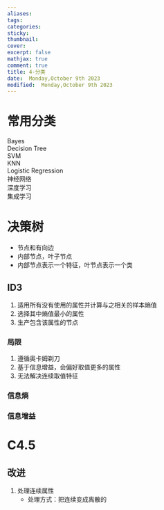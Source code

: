 ```yaml
---
aliases: 
tags: 
categories:
sticky:
thumbnail:
cover: 
excerpt: false
mathjax: true
comment: true
title: 4-分类
date:  Monday,October 9th 2023
modified:  Monday,October 9th 2023
---
```


# 常用分类

Bayes  
Decision Tree  
SVM  
KNN  
Logistic Regression  
神经网络  
深度学习  
集成学习

# 决策树

- 节点和有向边
- 内部节点，叶子节点
- 内部节点表示一个特征，叶节点表示一个类

## ID3

1. 适用所有没有使用的属性并计算与之相关的样本熵值
2. 选择其中熵值最小的属性
3. 生产包含该属性的节点

### 局限

1. 遵循奥卡姆剃刀
2. 基于信息增益，会偏好取值更多的属性
3. 无法解决连续取值特征

### 信息熵

### 信息增益

# C4.5

## 改进

1. 处理连续属性
	- 处理方式：把连续变成离散的
